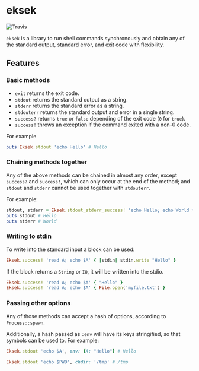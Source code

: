 # eksek

![Travis](https://img.shields.io/travis/jleeothon/eksek.svg)

`eksek` is a library to run shell commands synchronously and obtain any of the standard output, standard error, and exit code with flexibility.

## Features

### Basic methods

- `exit` returns the exit code.
- `stdout` returns the standard output as a string.
- `stderr` returns the standard error as a string.
- `stdouterr` returns the standard output and error in a single string.
- `success?` returns `true` or `false` depending of the exit code (`0` for `true`).
- `success!` throws an exception if the command exited with a non-0 code.

For example

```ruby
puts Eksek.stdout 'echo Hello' # Hello
```

### Chaining methods together

Any of the above methods can be chained in almost any order, except `success?` and `success!`, which can only occur at the end of the method; and `stdout` and `stderr` cannot be used together with `stdouterr`.

For example:

```ruby
stdout, stderr = Eksek.stdout_stderr_success! 'echo Hello; echo World >&2'
puts stdout # Hello
puts stderr # World
```

### Writing to stdin

To write into the standard input a block can be used:

```ruby
Eksek.success! 'read A; echo $A' { |stdin| stdin.write "Hello" }
```

If the block returns a `String` or `IO`, it will be written into the stdio.

```ruby
Eksek.success! 'read A; echo $A' { "Hello" }
Eksek.success! 'read A; echo $A' { File.open('myfile.txt') }
```


### Passing other options

Any of those methods can accept a hash of options, according to `Process::spawn`.

Additionally, a hash passed as `:env` will have its keys stringified, so that symbols can be used to. For example:

```ruby
Eksek.stdout 'echo $A', env: {A: "Hello"} # Hello

Eksek.stdout 'echo $PWD', chdir: '/tmp' # /tmp
```
